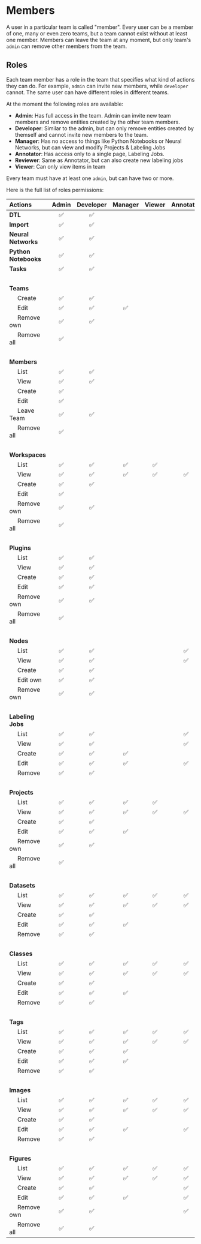 # Members

A user in a particular team is called "member". Every user can be a member of one, many or even zero teams, but a team cannot exist without at least one member. Members can leave the team at any moment, but only team's `admin` can remove other members from the team. 

## Roles

Each team member has a role in the team that specifies what kind of actions they can do. For example, `admin` can invite new members, while `developer` cannot. The same user can have different roles in different teams.

At the moment the following roles are available:

- **Admin**: Has full access in the team. Admin can invite new team members and remove entities created by the other team members.
- **Developer**: Similar to the admin, but can only remove entities created by themself and cannot invite new members to the team.
- **Manager**: Has no access to things like Python Notebooks or Neural Networks, but can view and modify Projects & Labeling Jobs
- **Annotator**: Has access only to a single page, Labeling Jobs.
- **Reviewer**: Same as Annotator, but can also create new labeling jobs
- **Viewer**: Can only view items in team

Every team must have at least one `admin`, but can have two or more.

Here is the full list of roles permissions:

| Actions                   | Admin         | Developer     | Manager       | Viewer        | Annotator     |
| :------------------------ | :-----------: | :-----------: | :-----------: | :-----------: | :-----------: |
| **DTL**                   | ✅             | ✅             |               |               |               |
| **Import**                | ✅             | ✅             |               |               |               |
| **Neural Networks**       | ✅             | ✅             |               |               |               |
| **Python Notebooks**      | ✅             | ✅             |               |               |               |
| **Tasks**                 | ✅             | ✅             |               |               |               |
| &#8192;                   |               |               |               |               |               |
| **Teams**                 |               |               |               |               |               |
| &#8192;&#8192; Create     | ✅             | ✅             |               |               |               |
| &#8192;&#8192; Edit       | ✅             | ✅             | ✅             |               |               |
| &#8192;&#8192; Remove own | ✅             | ✅             |               |               |               |
| &#8192;&#8192; Remove all | ✅             |               |               |               |               |
| &#8192;                   |               |               |               |               |               |
| **Members**               |               |               |               |               |               |
| &#8192;&#8192; List       | ✅             | ✅             |               |               |               |
| &#8192;&#8192; View       | ✅             | ✅             |               |               |               |
| &#8192;&#8192; Create     | ✅             |               |               |               |               |
| &#8192;&#8192; Edit       | ✅             |               |               |               |               |
| &#8192;&#8192; Leave Team | ✅             | ✅             |               |               |               |
| &#8192;&#8192; Remove all | ✅             |               |               |               |               |
| &#8192;                   |               |               |               |               |               |
| **Workspaces**            |               |               |               |               |               |
| &#8192;&#8192; List       | ✅             | ✅             | ✅             | ✅             |               |
| &#8192;&#8192; View       | ✅             | ✅             | ✅             | ✅             | ✅             |
| &#8192;&#8192; Create     | ✅             | ✅             |               |               |               |
| &#8192;&#8192; Edit       | ✅             |               |               |               |               |
| &#8192;&#8192; Remove own | ✅             | ✅             |               |               |               |
| &#8192;&#8192; Remove all | ✅             |               |               |               |               |
| &#8192;                   |               |               |               |               |               |
| **Plugins**               |               |               |               |               |               |
| &#8192;&#8192; List       | ✅             | ✅             |               |               |               |
| &#8192;&#8192; View       | ✅             | ✅             |               |               |               |
| &#8192;&#8192; Create     | ✅             | ✅             |               |               |               |
| &#8192;&#8192; Edit       | ✅             | ✅             |               |               |               |
| &#8192;&#8192; Remove own | ✅             | ✅             |               |               |               |
| &#8192;&#8192; Remove all | ✅             |               |               |               |               |
| &#8192;                   |               |               |               |               |               |
| **Nodes**                 |               |               |               |               |               |
| &#8192;&#8192; List       | ✅             | ✅             |               |               | ✅             |
| &#8192;&#8192; View       | ✅             | ✅             |               |               | ✅             |
| &#8192;&#8192; Create     | ✅             | ✅             |               |               |               |
| &#8192;&#8192; Edit own   | ✅             | ✅             |               |               |               |
| &#8192;&#8192; Remove own | ✅             | ✅             |               |               |               |
| &#8192;                   |               |               |               |               |               |
| **Labeling Jobs**         |               |               |               |               |               |
| &#8192;&#8192; List       | ✅             | ✅             |               |               | ✅             |
| &#8192;&#8192; View       | ✅             | ✅             |               |               | ✅             |
| &#8192;&#8192; Create     | ✅             | ✅             | ✅             |               |               |
| &#8192;&#8192; Edit       | ✅             | ✅             | ✅             |               | ✅             |
| &#8192;&#8192; Remove     | ✅             | ✅             |               |               |               |
| &#8192;                   |               |               |               |               |               |
| **Projects**              |               |               |               |               |               |
| &#8192;&#8192; List       | ✅             | ✅             | ✅             | ✅             |               |
| &#8192;&#8192; View       | ✅             | ✅             | ✅             | ✅             | ✅             |
| &#8192;&#8192; Create     | ✅             | ✅             |               |               |               |
| &#8192;&#8192; Edit       | ✅             | ✅             | ✅             |               |               |
| &#8192;&#8192; Remove own | ✅             | ✅             |               |               |               |
| &#8192;&#8192; Remove all | ✅             |               |               |               |               |
| &#8192;                   |               |               |               |               |               |
| **Datasets**              |               |               |               |               |               |
| &#8192;&#8192; List       | ✅             | ✅             | ✅             | ✅             | ✅             |
| &#8192;&#8192; View       | ✅             | ✅             | ✅             | ✅             | ✅             |
| &#8192;&#8192; Create     | ✅             | ✅             |               |               |               |
| &#8192;&#8192; Edit       | ✅             | ✅             | ✅             |               |               |
| &#8192;&#8192; Remove     | ✅             | ✅             |               |               |               |
| &#8192;                   |               |               |               |               |               |
| **Classes**               |               |               |               |               |               |
| &#8192;&#8192; List       | ✅             | ✅             | ✅             | ✅             | ✅             |
| &#8192;&#8192; View       | ✅             | ✅             | ✅             | ✅             | ✅             |
| &#8192;&#8192; Create     | ✅             | ✅             |               |               |               |
| &#8192;&#8192; Edit       | ✅             | ✅             | ✅             |               |               |
| &#8192;&#8192; Remove     | ✅             | ✅             |               |               |               |
| &#8192;                   |               |               |               |               |               |
| **Tags**                  |               |               |               |               |               |
| &#8192;&#8192; List       | ✅             | ✅             | ✅             | ✅             | ✅             |
| &#8192;&#8192; View       | ✅             | ✅             | ✅             | ✅             | ✅             |
| &#8192;&#8192; Create     | ✅             | ✅             | ✅             |               |               |
| &#8192;&#8192; Edit       | ✅             | ✅             | ✅             |               |               |
| &#8192;&#8192; Remove     | ✅             | ✅             |               |               |               |
| &#8192;                   |               |               |               |               |               |
| **Images**                |               |               |               |               |               |
| &#8192;&#8192; List       | ✅             | ✅             | ✅             | ✅             | ✅             |
| &#8192;&#8192; View       | ✅             | ✅             | ✅             | ✅             | ✅             |
| &#8192;&#8192; Create     | ✅             | ✅             |               |               |               |
| &#8192;&#8192; Edit       | ✅             | ✅             | ✅             |               | ✅             |
| &#8192;&#8192; Remove     | ✅             | ✅             |               |               |               |
| &#8192;                   |               |               |               |               |               |
| **Figures**               |               |               |               |               |               |
| &#8192;&#8192; List       | ✅             | ✅             | ✅             | ✅             | ✅             |
| &#8192;&#8192; View       | ✅             | ✅             | ✅             | ✅             | ✅             |
| &#8192;&#8192; Create     | ✅             | ✅             |               |               | ✅             |
| &#8192;&#8192; Edit       | ✅             | ✅             | ✅             |               | ✅             |
| &#8192;&#8192; Remove own | ✅             | ✅             |               |               | ✅             |
| &#8192;&#8192; Remove all | ✅             | ✅             |               |               |               |
